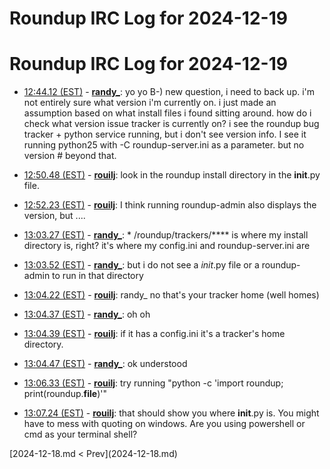 # Roundup IRC Log for 2024-12-19 #
# Roundup IRC Log for 2024-12-19
* <a href="#12:44.12" id="12:44.12">12:44.12 (EST)</a> - __[randy_](https://github.com/randy_)__: yo yo B-) new question, i need to back up. i'm not entirely sure what version i'm currently on. i just made an assumption based on what install files i found sitting around. how do i check what version issue tracker is currently on? i see the roundup bug tracker + python service running, but i don't see version info. I see it running python25 with -C roundup-server.ini as a parameter. but no version # beyond that.

* <a href="#12:50.48" id="12:50.48">12:50.48 (EST)</a> - __[rouilj](https://github.com/rouilj)__: look in the roundup install directory in the __init__.py file.

* <a href="#12:52.23" id="12:52.23">12:52.23 (EST)</a> - __[rouilj](https://github.com/rouilj)__: I think running roundup-admin also displays the version, but ....

* <a href="#13:03.27" id="13:03.27">13:03.27 (EST)</a> - __[randy_](https://github.com/randy_)__: * /roundup/trackers/**** is where my install directory is, right? it's where my config.ini and roundup-server.ini are
* <a href="#13:03.52" id="13:03.52">13:03.52 (EST)</a> - __[randy_](https://github.com/randy_)__: but i do not see a _init_.py file or a roundup-admin to run in that directory
* <a href="#13:04.22" id="13:04.22">13:04.22 (EST)</a> - __[rouilj](https://github.com/rouilj)__: randy_ no that's your tracker home (well homes)

* <a href="#13:04.37" id="13:04.37">13:04.37 (EST)</a> - __[randy_](https://github.com/randy_)__: oh oh
* <a href="#13:04.39" id="13:04.39">13:04.39 (EST)</a> - __[rouilj](https://github.com/rouilj)__: if it has a config.ini it's a tracker's home directory.
* <a href="#13:04.47" id="13:04.47">13:04.47 (EST)</a> - __[randy_](https://github.com/randy_)__: ok understood

* <a href="#13:06.33" id="13:06.33">13:06.33 (EST)</a> - __[rouilj](https://github.com/rouilj)__: try running "python -c 'import roundup; print(roundup.__file__)'"
* <a href="#13:07.24" id="13:07.24">13:07.24 (EST)</a> - __[rouilj](https://github.com/rouilj)__: that should show you where __init__.py is. You might have to mess with quoting on windows. Are you using powershell or cmd as your terminal shell?

<div class="inpage-footer">
[2024-12-18.md < Prev](2024-12-18.md)
</div>

